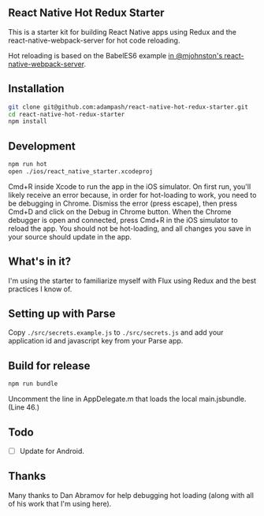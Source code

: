 ## React Native Hot Redux Starter

This is a starter kit for building React Native apps using Redux and the react-native-webpack-server for hot code reloading.

Hot reloading is based on the BabelES6 example [in @mjohnston's react-native-webpack-server](https://github.com/mjohnston/react-native-webpack-server/tree/master/Examples/BabelES6).

## Installation

```bash
git clone git@github.com:adampash/react-native-hot-redux-starter.git
cd react-native-hot-redux-starter
npm install
```

## Development

```bash
npm run hot
open ./ios/react_native_starter.xcodeproj
```

Cmd+R inside Xcode to run the app in the iOS simulator. On first run, you'll likely receive an error because, in order for hot-loading to work, you need to be debugging in Chrome. Dismiss the error (press escape), then press Cmd+D and click on the Debug in Chrome button. When the Chrome debugger is open and connected, press Cmd+R in the iOS simulator to reload the app. You should not be hot-loading, and all changes you save in your source should update in the app.

## What's in it?

I'm using the starter to familiarize myself with Flux using Redux and the best practices I know of.

## Setting up with Parse

Copy `./src/secrets.example.js` to `./src/secrets.js` and add your application id and javascript key from your Parse app.

## Build for release

```bash
npm run bundle
```

Uncomment the line in AppDelegate.m that loads the local main.jsbundle. (Line 46.)


## Todo

- [ ] Update for Android.

## Thanks

Many thanks to Dan Abramov for help debugging hot loading (along with all of his work that I'm using here).
